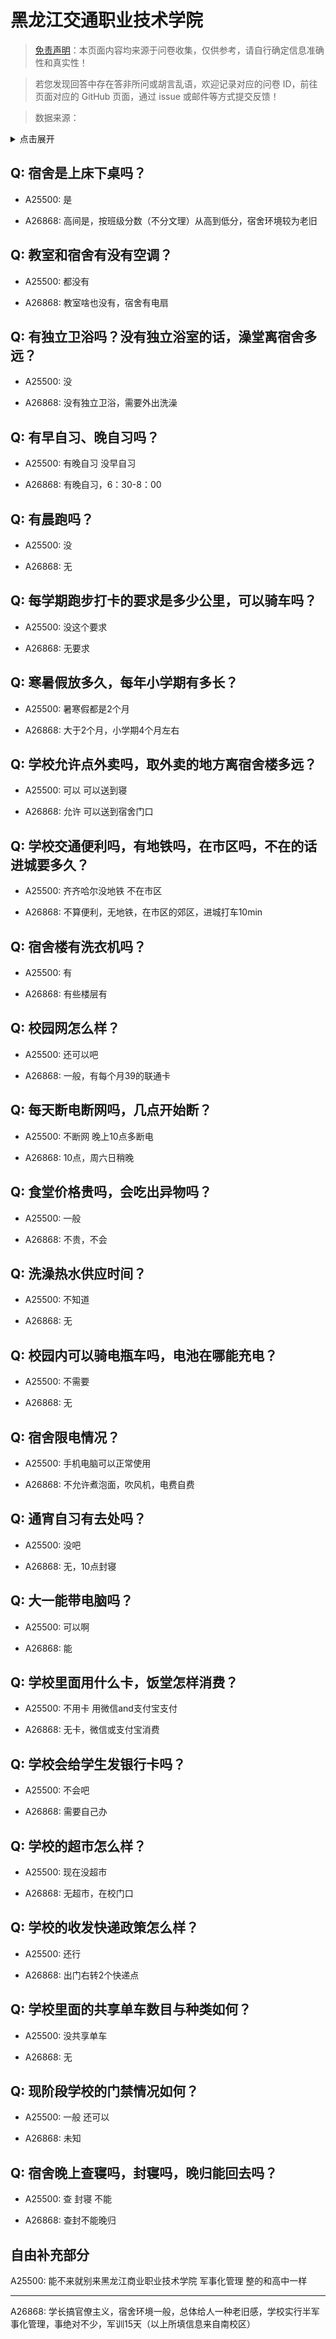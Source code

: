 # 黑龙江交通职业技术学院

> [免责声明](https://colleges.chat/#_3)：本页面内容均来源于问卷收集，仅供参考，请自行确定信息准确性和真实性！

> 若您发现回答中存在答非所问或胡言乱语，欢迎记录对应的问卷 ID，前往页面对应的 GitHub 页面，通过 issue 或邮件等方式提交反馈！

> 数据来源：

<details><summary>点击展开</summary>
<ul>
<li>A25500: 匿名 (2024 年 06 月)</li>
<li>A26868: qiaozhigaigansha@gmail.com (2024 年 09 月)</li>
</ul>
</details>

## Q: 宿舍是上床下桌吗？

- A25500: 是

- A26868: 高间是，按班级分数（不分文理）从高到低分，宿舍环境较为老旧

## Q: 教室和宿舍有没有空调？

- A25500: 都没有

- A26868: 教室啥也没有，宿舍有电扇

## Q: 有独立卫浴吗？没有独立浴室的话，澡堂离宿舍多远？

- A25500: 没

- A26868: 没有独立卫浴，需要外出洗澡

## Q: 有早自习、晚自习吗？

- A25500: 有晚自习 没早自习

- A26868: 有晚自习，6：30-8：00

## Q: 有晨跑吗？

- A25500: 没

- A26868: 无

## Q: 每学期跑步打卡的要求是多少公里，可以骑车吗？

- A25500: 没这个要求

- A26868: 无要求

## Q: 寒暑假放多久，每年小学期有多长？

- A25500: 暑寒假都是2个月

- A26868: 大于2个月，小学期4个月左右

## Q: 学校允许点外卖吗，取外卖的地方离宿舍楼多远？

- A25500: 可以 可以送到寝

- A26868: 允许 可以送到宿舍门口

## Q: 学校交通便利吗，有地铁吗，在市区吗，不在的话进城要多久？

- A25500: 齐齐哈尔没地铁 不在市区

- A26868: 不算便利，无地铁，在市区的郊区，进城打车10min

## Q: 宿舍楼有洗衣机吗？

- A25500: 有

- A26868: 有些楼层有

## Q: 校园网怎么样？

- A25500: 还可以吧

- A26868: 一般，有每个月39的联通卡

## Q: 每天断电断网吗，几点开始断？

- A25500: 不断网 晚上10点多断电

- A26868: 10点，周六日稍晚

## Q: 食堂价格贵吗，会吃出异物吗？

- A25500: 一般

- A26868: 不贵，不会

## Q: 洗澡热水供应时间？

- A25500: 不知道

- A26868: 无

## Q: 校园内可以骑电瓶车吗，电池在哪能充电？

- A25500: 不需要

- A26868: 无

## Q: 宿舍限电情况？

- A25500: 手机电脑可以正常使用

- A26868: 不允许煮泡面，吹风机，电费自费

## Q: 通宵自习有去处吗？

- A25500: 没吧

- A26868: 无，10点封寝

## Q: 大一能带电脑吗？

- A25500: 可以啊

- A26868: 能

## Q: 学校里面用什么卡，饭堂怎样消费？

- A25500: 不用卡 用微信and支付宝支付

- A26868: 无卡，微信或支付宝消费

## Q: 学校会给学生发银行卡吗？

- A25500: 不会吧

- A26868: 需要自己办

## Q: 学校的超市怎么样？

- A25500: 现在没超市

- A26868: 无超市，在校门口

## Q: 学校的收发快递政策怎么样？

- A25500: 还行

- A26868: 出门右转2个快递点

## Q: 学校里面的共享单车数目与种类如何？

- A25500: 没共享单车

- A26868: 无

## Q: 现阶段学校的门禁情况如何？

- A25500: 一般 还可以

- A26868: 未知

## Q: 宿舍晚上查寝吗，封寝吗，晚归能回去吗？

- A25500: 查 封寝 不能

- A26868: 查封不能晚归

## 自由补充部分

A25500: 能不来就别来黑龙江商业职业技术学院 军事化管理 整的和高中一样

***

A26868: 学长搞官僚主义，宿舍环境一般，总体给人一种老旧感，学校实行半军事化管理，事绝对不少，军训15天（以上所填信息来自南校区）